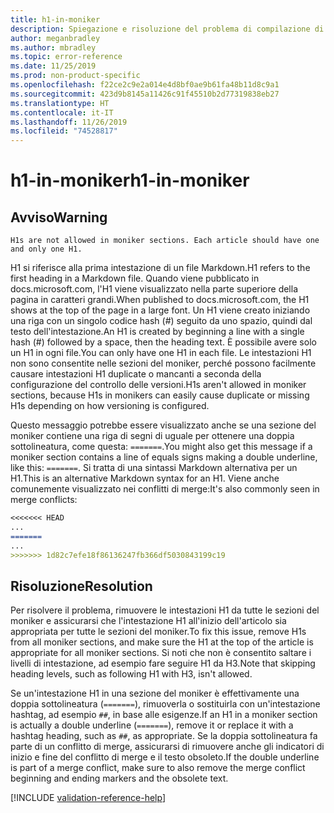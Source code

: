 ```yaml
---
title: h1-in-moniker
description: Spiegazione e risoluzione del problema di compilazione di Docs h1-in-moniker
author: meganbradley
ms.author: mbradley
ms.topic: error-reference
ms.date: 11/25/2019
ms.prod: non-product-specific
ms.openlocfilehash: f22ce2c9e2a014e4d8bf0ae9b61fa48b11d8c9a1
ms.sourcegitcommit: 423d9b8145a11426c91f45510b2d77319838eb27
ms.translationtype: HT
ms.contentlocale: it-IT
ms.lasthandoff: 11/26/2019
ms.locfileid: "74528817"
---
```

# <a name="h1-in-moniker"></a><span data-ttu-id="18024-103">h1-in-moniker</span><span class="sxs-lookup"><span data-stu-id="18024-103">h1-in-moniker</span></span>

## <a name="warning"></a><span data-ttu-id="18024-104">Avviso</span><span class="sxs-lookup"><span data-stu-id="18024-104">Warning</span></span>

`H1s are not allowed in moniker sections. Each article should have one and only one H1.`

<span data-ttu-id="18024-105">H1 si riferisce alla prima intestazione di un file Markdown.</span><span class="sxs-lookup"><span data-stu-id="18024-105">H1 refers to the first heading in a Markdown file.</span></span> <span data-ttu-id="18024-106">Quando viene pubblicato in docs.microsoft.com, l'H1 viene visualizzato nella parte superiore della pagina in caratteri grandi.</span><span class="sxs-lookup"><span data-stu-id="18024-106">When published to docs.microsoft.com, the H1 shows at the top of the page in a large font.</span></span> <span data-ttu-id="18024-107">Un H1 viene creato iniziando una riga con un singolo codice hash (#) seguito da uno spazio, quindi dal testo dell'intestazione.</span><span class="sxs-lookup"><span data-stu-id="18024-107">An H1 is created by beginning a line with a single hash (#) followed by a space, then the heading text.</span></span> <span data-ttu-id="18024-108">È possibile avere solo un H1 in ogni file.</span><span class="sxs-lookup"><span data-stu-id="18024-108">You can only have one H1 in each file.</span></span> <span data-ttu-id="18024-109">Le intestazioni H1 non sono consentite nelle sezioni del moniker, perché possono facilmente causare intestazioni H1 duplicate o mancanti a seconda della configurazione del controllo delle versioni.</span><span class="sxs-lookup"><span data-stu-id="18024-109">H1s aren't allowed in moniker sections, because H1s in monikers can easily cause duplicate or missing H1s depending on how versioning is configured.</span></span>

<span data-ttu-id="18024-110">Questo messaggio potrebbe essere visualizzato anche se una sezione del moniker contiene una riga di segni di uguale per ottenere una doppia sottolineatura, come questa: `=======`.</span><span class="sxs-lookup"><span data-stu-id="18024-110">You might also get this message if a moniker section contains a line of equals signs making a double underline, like this: `=======`.</span></span> <span data-ttu-id="18024-111">Si tratta di una sintassi Markdown alternativa per un H1.</span><span class="sxs-lookup"><span data-stu-id="18024-111">This is an alternative Markdown syntax for an H1.</span></span> <span data-ttu-id="18024-112">Viene anche comunemente visualizzato nei conflitti di merge:</span><span class="sxs-lookup"><span data-stu-id="18024-112">It's also commonly seen in merge conflicts:</span></span>

```markdown
<<<<<<< HEAD
...
=======
...
>>>>>>> 1d82c7efe18f86136247fb366df5030843199c19
```

## <a name="resolution"></a><span data-ttu-id="18024-113">Risoluzione</span><span class="sxs-lookup"><span data-stu-id="18024-113">Resolution</span></span>

<span data-ttu-id="18024-114">Per risolvere il problema, rimuovere le intestazioni H1 da tutte le sezioni del moniker e assicurarsi che l'intestazione H1 all'inizio dell'articolo sia appropriata per tutte le sezioni del moniker.</span><span class="sxs-lookup"><span data-stu-id="18024-114">To fix this issue, remove H1s from all moniker sections, and make sure the H1 at the top of the article is appropriate for all moniker sections.</span></span> <span data-ttu-id="18024-115">Si noti che non è consentito saltare i livelli di intestazione, ad esempio fare seguire H1 da H3.</span><span class="sxs-lookup"><span data-stu-id="18024-115">Note that skipping heading levels, such as following H1 with H3, isn't allowed.</span></span>

<span data-ttu-id="18024-116">Se un'intestazione H1 in una sezione del moniker è effettivamente una doppia sottolineatura (`=======`), rimuoverla o sostituirla con un'intestazione hashtag, ad esempio `##`, in base alle esigenze.</span><span class="sxs-lookup"><span data-stu-id="18024-116">If an H1 in a moniker section is actually a double underline (`=======`), remove it or replace it with a hashtag heading, such as `##`, as appropriate.</span></span> <span data-ttu-id="18024-117">Se la doppia sottolineatura fa parte di un conflitto di merge, assicurarsi di rimuovere anche gli indicatori di inizio e fine del conflitto di merge e il testo obsoleto.</span><span class="sxs-lookup"><span data-stu-id="18024-117">If the double underline is part of a merge conflict, make sure to also remove the merge conflict beginning and ending markers and the obsolete text.</span></span>

<!--make sure to add this file to your includes folder and verify the path-->
[!INCLUDE [validation-reference-help](includes/validation-reference-help.md)]
